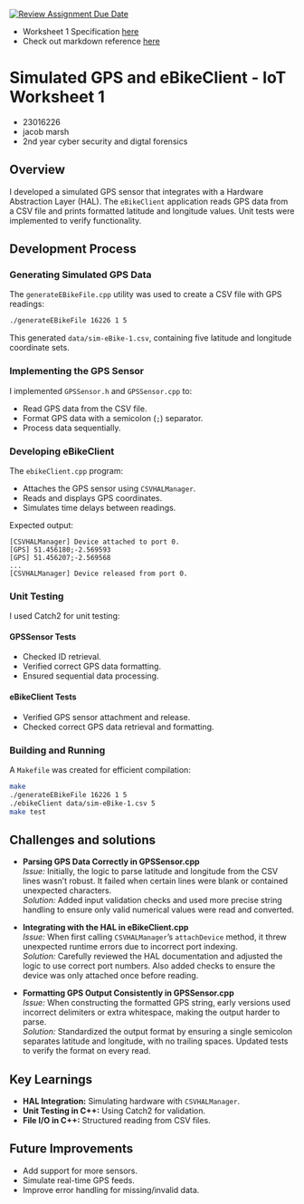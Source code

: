 [![Review Assignment Due Date](https://classroom.github.com/assets/deadline-readme-button-22041afd0340ce965d47ae6ef1cefeee28c7c493a6346c4f15d667ab976d596c.svg)](https://classroom.github.com/a/287NU9li)

* Worksheet 1 Specification [here](https://xerte.uwe.ac.uk/USER-FILES/8660-me-perezhernandez-site/media/iot-2425-graded-worksheet-1.pdf)
* Check out markdown reference [here](https://www.markdownguide.org/basic-syntax/)

# Simulated GPS and eBikeClient - IoT Worksheet 1

- 23016226
- jacob marsh
- 2nd year cyber security and digtal forensics

## Overview
I developed a simulated GPS sensor that integrates with a Hardware Abstraction Layer (HAL). The `eBikeClient` application reads GPS data from a CSV file and prints formatted latitude and longitude values. Unit tests were implemented to verify functionality.

## Development Process

### **Generating Simulated GPS Data**
The `generateEBikeFile.cpp` utility was used to create a CSV file with GPS readings:

```sh
./generateEBikeFile 16226 1 5
```

This generated `data/sim-eBike-1.csv`, containing five latitude and longitude coordinate sets.

### **Implementing the GPS Sensor**
I implemented `GPSSensor.h` and `GPSSensor.cpp` to:
- Read GPS data from the CSV file.
- Format GPS data with a semicolon (`;`) separator.
- Process data sequentially.

### **Developing eBikeClient**
The `ebikeClient.cpp` program:
- Attaches the GPS sensor using `CSVHALManager`.
- Reads and displays GPS coordinates.
- Simulates time delays between readings.

Expected output:

```plaintext
[CSVHALManager] Device attached to port 0.
[GPS] 51.456180;-2.569593
[GPS] 51.456207;-2.569568
...
[CSVHALManager] Device released from port 0.
```

### **Unit Testing**
I used Catch2 for unit testing:

#### **GPSSensor Tests**
- Checked ID retrieval.
- Verified correct GPS data formatting.
- Ensured sequential data processing.

#### **eBikeClient Tests**
- Verified GPS sensor attachment and release.
- Checked correct GPS data retrieval and formatting.

### **Building and Running**
A `Makefile` was created for efficient compilation:

```sh
make
./generateEBikeFile 16226 1 5
./ebikeClient data/sim-eBike-1.csv 5
make test
```

## Challenges and solutions 

- **Parsing GPS Data Correctly in GPSSensor.cpp**  
  *Issue:* Initially, the logic to parse latitude and longitude from the CSV lines wasn’t robust. It failed when certain lines were blank or contained unexpected characters.  
  *Solution:* Added input validation checks and used more precise string handling to ensure only valid numerical values were read and converted.

- **Integrating with the HAL in eBikeClient.cpp**  
  *Issue:* When first calling `CSVHALManager`’s `attachDevice` method, it threw unexpected runtime errors due to incorrect port indexing.  
  *Solution:* Carefully reviewed the HAL documentation and adjusted the logic to use correct port numbers. Also added checks to ensure the device was only attached once before reading.

- **Formatting GPS Output Consistently in GPSSensor.cpp**  
  *Issue:* When constructing the formatted GPS string, early versions used incorrect delimiters or extra whitespace, making the output harder to parse.  
  *Solution:* Standardized the output format by ensuring a single semicolon separates latitude and longitude, with no trailing spaces. Updated tests to verify the format on every read.


## **Key Learnings**
- **HAL Integration:** Simulating hardware with `CSVHALManager`.
- **Unit Testing in C++:** Using Catch2 for validation.
- **File I/O in C++:** Structured reading from CSV files.

## **Future Improvements**
- Add support for more sensors.
- Simulate real-time GPS feeds.
- Improve error handling for missing/invalid data.
